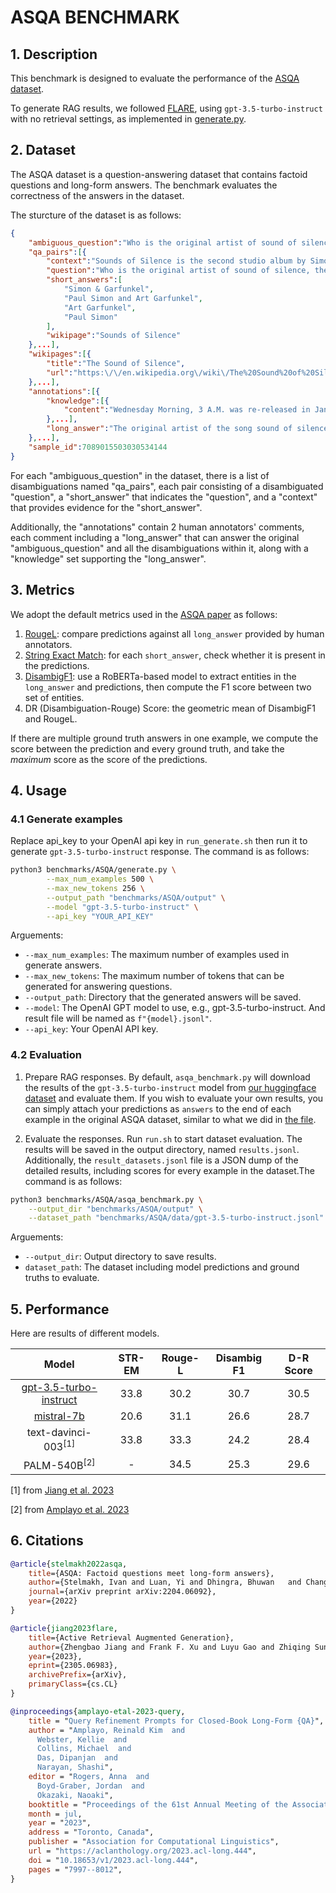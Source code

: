 # ASQA BENCHMARK

## 1. Description

This benchmark is designed to evaluate the performance of the [ASQA dataset](https://huggingface.co/datasets/din0s/asqa). 

To generate RAG results, we followed [FLARE](https://github.com/jzbjyb/FLARE), using `gpt-3.5-turbo-instruct` with no retrieval settings, as implemented in [generate.py](generate.py).

## 2. Dataset

The ASQA dataset is a question-answering dataset that contains factoid questions and long-form answers. The benchmark evaluates the correctness of the answers in the dataset.

The sturcture of the dataset is as follows:
```json
{
    "ambiguous_question":"Who is the original artist of sound of silence?",
    "qa_pairs":[{
        "context":"Sounds of Silence is the second studio album by Simon & Garfunkel, released on January 17...",
        "question":"Who is the original artist of sound of silence, the song, released in 1964?",
        "short_answers":[
            "Simon & Garfunkel",
            "Paul Simon and Art Garfunkel",
            "Art Garfunkel",
            "Paul Simon"
        ],
        "wikipage":"Sounds of Silence"
    },...],
    "wikipages":[{
        "title":"The Sound of Silence",
        "url":"https:\/\/en.wikipedia.org\/wiki\/The%20Sound%20of%20Silence"
    },...],
    "annotations":[{
        "knowledge":[{
            "content":"Wednesday Morning, 3 A.M. was re-released in January 1966...","wikipage":"Wednesday Morning, 3 A.M."
        },...],
        "long_answer":"The original artist of the song sound of silence released in 1966 is Paul Simon and Art Garfunkel..."
    },...],
    "sample_id":7089015503030534144
}
```

For each "ambiguous_question" in the dataset, there is a list of disambiguations named "qa_pairs", each pair consisting of a disambiguated "question", a "short_answer" that indicates the "question", and a "context" that provides evidence for the "short_answer".

Additionally, the "annotations" contain 2 human annotators' comments, each comment including a "long_answer" that can answer the original "ambiguous_question" and all the disambiguations within it, along with a "knowledge" set supporting the "long_answer".

## 3. Metrics

We adopt the default metrics used in the [ASQA paper](https://aclanthology.org/2022.emnlp-main.566) as follows:

1. [RougeL](../../rageval/metrics/_answer_rouge_correctness.py): compare predictions against all `long_answer` provided by human annotators.
2. [String Exact Match](../../rageval/metrics/_answer_exact_match.py): for each `short_answer`, check whether it is present in the predictions.
3. [DisambigF1](../../rageval/metrics/_answer_disambig_f1.py): use a RoBERTa-based model to extract entities in the `long_answer` and predictions, then compute the F1 score between two set of entities.
4. DR (Disambiguation-Rouge) Score: the geometric mean of DisambigF1 and RougeL.

If there are multiple ground truth answers in one example, we compute the score between the prediction and every ground truth, and take the *maximum* score as the score of the predictions.

## 4. Usage

### 4.1 Generate examples

Replace api_key to your OpenAI api key in `run_generate.sh` then run it to generate `gpt-3.5-turbo-instruct` response. The command is as follows:

```bash
python3 benchmarks/ASQA/generate.py \
        --max_num_examples 500 \
        --max_new_tokens 256 \
        --output_path "benchmarks/ASQA/output" \
        --model "gpt-3.5-turbo-instruct" \
        --api_key "YOUR_API_KEY" 
```

Arguements:

- `--max_num_examples`: The maximum number of examples used in generate answers.
- `--max_new_tokens`: The maximum number of tokens that can be generated for answering questions.
- `--output_path`: Directory that the generated answers will be saved.
- `--model`: The OpenAI GPT model to use, e.g., gpt-3.5-turbo-instruct. And result file will be named as `f"{model}.jsonl"`.
- `--api_key`: Your OpenAI API key.

### 4.2 Evaluation

1. Prepare RAG responses. By default, `asqa_benchmark.py` will download the results of the `gpt-3.5-turbo-instruct` model from [our huggingface dataset](https://huggingface.co/datasets/golaxy/rag-bench) and evaluate them. If you wish to evaluate your own results, you can simply attach your predictions as `answers` to the end of each example in the original ASQA dataset, similar to what we did in [the file](https://huggingface.co/datasets/golaxy/rag-bench/viewer/asqa/gpt-3.5-turbo-instruct).

2. Evaluate the responses. Run `run.sh` to start dataset evaluation. The results will be saved in the output directory, named `results.jsonl`. Additionally, the `result_datasets.jsonl` file is a JSON dump of the detailed results, including scores for every example in the dataset.The command is as follows:

```bash
python3 benchmarks/ASQA/asqa_benchmark.py \
    --output_dir "benchmarks/ASQA/output" \
    --dataset_path "benchmarks/ASQA/data/gpt-3.5-turbo-instruct.jsonl"
```

Arguements:

- `--output_dir`: Output directory to save results.
- `dataset_path`: The dataset including model predictions and ground truths to evaluate.

## 5. Performance

Here are results of different models.

| Model | STR-EM | Rouge-L | Disambig F1 | D-R Score|
|:---:|:---:|:---:|:---:|:---:|
| [gpt-3.5-turbo-instruct](https://huggingface.co/datasets/golaxy/rag-bench/viewer/asqa/gpt-3.5-turbo-instruct) | 33.8 | 30.2 | 30.7 | 30.5 |
| [mistral-7b](https://huggingface.co/datasets/golaxy/rag-bench/viewer/asqa/mistral_7b) | 20.6 | 31.1 | 26.6 | 28.7 |
| text-davinci-003<sup>[1]</sup> | 33.8 | 33.3 | 24.2 | 28.4 |
| PALM-540B<sup>[2]</sup> | - | 34.5 | 25.3 | 29.6 |

[1] from [Jiang et al. 2023](http://arxiv.org/abs/2305.06983)

[2] from [Amplayo et al. 2023](https://aclanthology.org/2023.acl-long.444)

## 6. Citations

``` bibtex
@article{stelmakh2022asqa,
    title={ASQA: Factoid questions meet long-form answers},
    author={Stelmakh, Ivan and Luan, Yi and Dhingra, Bhuwan   and Chang, Ming-Wei},
    journal={arXiv preprint arXiv:2204.06092},
    year={2022}
}

@article{jiang2023flare,
    title={Active Retrieval Augmented Generation}, 
    author={Zhengbao Jiang and Frank F. Xu and Luyu Gao and Zhiqing Sun and Qian Liu and Jane Dwivedi-Yu and Yiming Yang and Jamie Callan and Graham Neubig},
    year={2023},
    eprint={2305.06983},
    archivePrefix={arXiv},
    primaryClass={cs.CL}
}

@inproceedings{amplayo-etal-2023-query,
    title = "Query Refinement Prompts for Closed-Book Long-Form {QA}",
    author = "Amplayo, Reinald Kim  and
      Webster, Kellie  and
      Collins, Michael  and
      Das, Dipanjan  and
      Narayan, Shashi",
    editor = "Rogers, Anna  and
      Boyd-Graber, Jordan  and
      Okazaki, Naoaki",
    booktitle = "Proceedings of the 61st Annual Meeting of the Association for Computational Linguistics (Volume 1: Long Papers)",
    month = jul,
    year = "2023",
    address = "Toronto, Canada",
    publisher = "Association for Computational Linguistics",
    url = "https://aclanthology.org/2023.acl-long.444",
    doi = "10.18653/v1/2023.acl-long.444",
    pages = "7997--8012",
}
```
